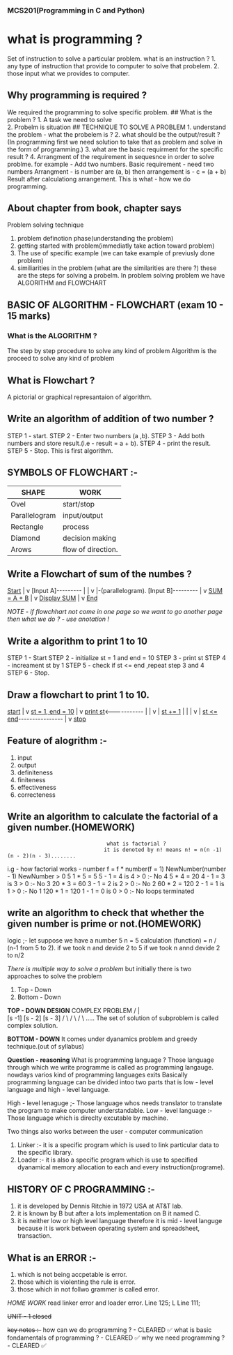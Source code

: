 ### MCS201(Programming in C and Python)

# what is programming ?
Set of instruction to solve a particular problem.
    what is an instruction ?
    1. any type of instruction that provide to computer to solve that probelem.
    2. those input what we provides to computer.
    
## Why programming is required ?
We required the programming to solve specific problem.
                                              ## What is the problem ?
                                              1. A task we need to solve  
                                              2. Probelm is situation 
                                                 ## TECHNIQUE TO SOLVE A PROBLEM
                                                 1. understand the problem - what the probelem is ?
                                                 2. what should be the output/result ?
                                                    (In programming first we need solution to take that as problem and solve in the form of programming.)
                                                  3. what are the basic requirment for the specific result ?
                                                  4. Arrangment of the requirement in sequesnce in order to solve problme.
                                                    for example - Add two numbers. 
                                                           Basic requirement - need two numbers
                                                           Arrangment - is number are (a, b) then arrangement is - c = (a + b)
                                                           Result after calculationg arrangement.
                                                           This is what - how we do programming.
## About chapter from book, chapter says
Problem solving technique
1. problem definotion phase(understanding the problem)
2. getting started with problem(immediatly take action toward problem)
3. The use of specific example (we can take example of previusly done problem)
4. similiarities in the problem (what are the similarities are there ?)
these are the steps for solving a probelm.
In problem solving problem we have ALGORITHM and FLOWCHART
 
## BASIC OF ALGORITHM  - FLOWCHART (exam 10 - 15 marks)
### What is the ALGORITHM ?
The step by step procedure to solve any kind of problem
Algorithm is the proceed to solve any kind of problem
 
## What is Flowchart ?
A pictorial or graphical represantaion of algorithm.

## Write an algorithm of addition of two number ?
STEP 1 - start.
STEP 2 - Enter two numbers (a ,b).
STEP 3 - Add both numbers and store result.(i.e - result = a + b).
STEP 4 - print the result.
STEP 5 - Stop.
This is first algorithm.

## SYMBOLS OF FLOWCHART :-
|SHAPE         |WORK                  |
|--------------|----------------------|
|Ovel          |   start/stop         |
|Parallelogram |      input/output    |
|Rectangle     |   process            |
|Diamond       |   decision making    |
|Arows         |   flow of direction. |

## Write a Flowchart of sum of the numbes ?
  [Start](ovel)
     |
     v
  [Input A]---------
     |             |
     v             |-(parallelogram).
  [Input B]---------
     |
     v
  [SUM = A + B](rectangle)
     |
     v
  [Display SUM](paralleelogram)
     |
     v
  [End](ovel)

*NOTE - if flowchhart not come in one page so we want to go another page then what we do ? - use anotation !* 

## Write a algorithm to print 1 to 10
STEP 1 - Start
STEP 2 - initialize st = 1 and end = 10
STEP 3 - print st
STEP 4 - increament st by 1
STEP 5 - check if st <= end ,repeat step 3 and 4       
STEP 6 - Stop.

## Draw a flowchart to print 1 to 10.
[start](ovel)
   |
   v
[st = 1, end = 10](rectangle)
   |
   v
[print st](parallelogram)<-----------
   |                                |
   v                                |
[st += 1](rectangle)                |
    |                               |
    v                               |
 [st <= end](diamond)----------------
    |
    v
  [stop](oval)

## Feature of alogrithm :-
1. input
2. output 
3. definiteness 
4. finiteness 
5. effectiveness
6. correcteness

## Write an algorithm to calculate the factorial of a given number.(HOMEWORK)
                                    what is factorial ?
                                   it is denoted by n! means n! = n(n -1)(n - 2)(n - 3)........ 
i.g - how factorial works - 
number       f = f * number(f = 1)        NewNumber(number - 1)      NewNumber > 0
5              1 * 5 = 5                   5 - 1 = 4                  is 4 > 0 :- No
4              5 * 4 = 20                  4 - 1 = 3                  is 3 > 0 :- No
3              20 * 3 = 60                 3 - 1 = 2                  is 2 > 0 :- No
2              60 * 2 = 120                2 - 1 = 1                  is 1 > 0 :- No
1              120 * 1 = 120               1 - 1 = 0                  is 0 > 0 :- No loops terminated 




## write an algorithm to check that whether the given number is prime or not.(HOMEWORK)
logic ;-
let suppose we have a number 5 
n = 5
calculation (function) = n / (n-1 from 5 to 2).
  if we took n and devide 2 to 5
  if we took n annd devide 2 to n/2

*There is multiple way to solve a problem*
but initially there is two approaches to solve the problem
1. Top - Down
2. Bottom - Down

**TOP - DOWN DESIGN**
     COMPLEX PROBLEM
    /       |       \
 [s -1]  [s - 2]  [s - 3]
/      \  /    \  /      \ .....
The set of solution of subproblem is called complex solution.

**BOTTOM - DOWN**
It comes under dyanamics problem and greedy technique.(out of syllabus)

**Question - reasoning**
What is programming language ?
Those language through which we write programme is called as programming langauge.
nowdays varios kind of programming languages exits
Basically programming language can be divided intoo two parts that is low  - level language and high  - level language.

High - level lenaguge ;- Those language whos needs translator to translate the program to make computer understandable.
Low - level language :-Those language which is direclty excutable by machine.  

Two things also works between the user - computer communication
1. Linker :- it is a specific program which is used to link particular data to the specific library.
2. Loader :- it is also a specific program which is use to specified dyanamical memory allocation to each and every instruction(programe).

## HISTORY OF C PROGRAMMING :-
1. it is developed by Dennis Ritchie in 1972 USA at AT&T lab.
2. it is known by B but after a lots implementation on B it named C.
3. it is neither low or high level language therefore it is mid - level languge because it is work between operating system and spreadsheet, transaction.

## What is an ERROR :-
1. which is not being accpetable is error.
2. those which is violenting the rule is error.
3. those which in not follwo grammer is called error.

*HOME WORK*
read linker error and loader error.
Line 125; L
Line 111;

~~UNIT - 1 closed~~
 
~~key notes :-~~
how can we do programming ? - CLEARED ✅
what is basic fondamentals of programming ? -  CLEARED ✅
why we need programming ? - CLEARED ✅


